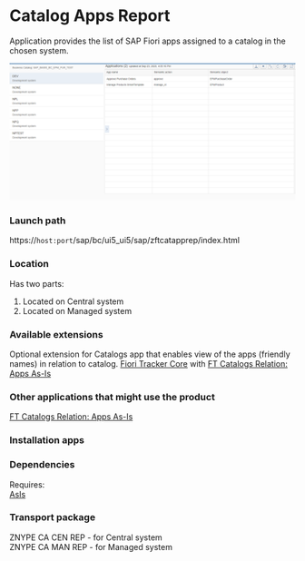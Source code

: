 # Catalog Apps Report

Application provides the list of SAP Fiori apps assigned to a catalog in the chosen system.

![](res/ca.png)


### Launch path
https://`host:port`/sap/bc/ui5_ui5/sap/zftcatapprep/index.html


### Location
Has two parts:
1. Located on Central system
2. Located on Managed system

### Available extensions
Optional extension for Catalogs app that enables view of the apps (friendly names) in relation to catalog.
[Fiori Tracker Core](ft-core.md) with [FT Catalogs Relation: Apps As-Is](/ft-cats-rel-apps-asis.md)

### Other applications that might use the product
[FT Catalogs Relation: Apps As-Is](/ft-cats-rel-apps-asis.md)

### Installation apps
<in preparation>

### Dependencies
Requires:  
[AsIs](asis.md)

### Transport package
ZNYPE CA CEN REP - for Central system<br>
ZNYPE CA MAN REP - for Managed system


